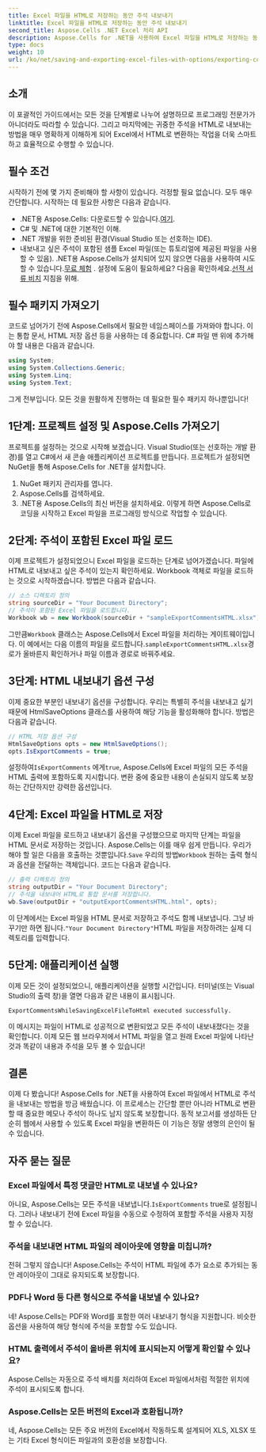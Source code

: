 ```yaml
---
title: Excel 파일을 HTML로 저장하는 동안 주석 내보내기
linktitle: Excel 파일을 HTML로 저장하는 동안 주석 내보내기
second_title: Aspose.Cells .NET Excel 처리 API
description: Aspose.Cells for .NET을 사용하여 Excel 파일을 HTML로 저장하는 동안 주석을 쉽게 내보내는 방법을 알아보세요. 이 단계별 가이드를 따라 주석을 보존하세요.
type: docs
weight: 10
url: /ko/net/saving-and-exporting-excel-files-with-options/exporting-comments/
---
```

## 소개
이 포괄적인 가이드에서는 모든 것을 단계별로 나누어 설명하므로 프로그래밍 전문가가 아니더라도 따라할 수 있습니다. 그리고 마지막에는 귀중한 주석을 HTML로 내보내는 방법을 매우 명확하게 이해하게 되어 Excel에서 HTML로 변환하는 작업을 더욱 스마트하고 효율적으로 수행할 수 있습니다.
## 필수 조건
시작하기 전에 몇 가지 준비해야 할 사항이 있습니다. 걱정할 필요 없습니다. 모두 매우 간단합니다. 시작하는 데 필요한 사항은 다음과 같습니다.
-  .NET용 Aspose.Cells: 다운로드할 수 있습니다.[여기](https://releases.aspose.com/cells/net/).
- C# 및 .NET에 대한 기본적인 이해.
- .NET 개발을 위한 준비된 환경(Visual Studio 또는 선호하는 IDE).
- 내보내고 싶은 주석이 포함된 샘플 Excel 파일(또는 튜토리얼에 제공된 파일을 사용할 수 있음).
 .NET용 Aspose.Cells가 설치되어 있지 않으면 다음을 사용하여 시도할 수 있습니다.[무료 체험](https://releases.aspose.com/) . 설정에 도움이 필요하세요? 다음을 확인하세요.[선적 서류 비치](https://reference.aspose.com/cells/net/) 지침을 위해.
## 필수 패키지 가져오기
코드로 넘어가기 전에 Aspose.Cells에서 필요한 네임스페이스를 가져와야 합니다. 이는 통합 문서, HTML 저장 옵션 등을 사용하는 데 중요합니다. C# 파일 맨 위에 추가해야 할 내용은 다음과 같습니다.
```csharp
using System;
using System.Collections.Generic;
using System.Linq;
using System.Text;
```
그게 전부입니다. 모든 것을 원활하게 진행하는 데 필요한 필수 패키지 하나뿐입니다!
## 1단계: 프로젝트 설정 및 Aspose.Cells 가져오기
프로젝트를 설정하는 것으로 시작해 보겠습니다. Visual Studio(또는 선호하는 개발 환경)를 열고 C#에서 새 콘솔 애플리케이션 프로젝트를 만듭니다. 프로젝트가 설정되면 NuGet을 통해 Aspose.Cells for .NET을 설치합니다.
1. NuGet 패키지 관리자를 엽니다.
2. Aspose.Cells를 검색하세요.
3. .NET용 Aspose.Cells의 최신 버전을 설치하세요.
이렇게 하면 Aspose.Cells로 코딩을 시작하고 Excel 파일을 프로그래밍 방식으로 작업할 수 있습니다.
## 2단계: 주석이 포함된 Excel 파일 로드
이제 프로젝트가 설정되었으니 Excel 파일을 로드하는 단계로 넘어가겠습니다. 파일에 HTML로 내보내고 싶은 주석이 있는지 확인하세요. Workbook 객체로 파일을 로드하는 것으로 시작하겠습니다.
방법은 다음과 같습니다.
```csharp
// 소스 디렉토리 정의
string sourceDir = "Your Document Directory";
// 주석이 포함된 Excel 파일을 로드합니다.
Workbook wb = new Workbook(sourceDir + "sampleExportCommentsHTML.xlsx");
```
 그만큼`Workbook` 클래스는 Aspose.Cells에서 Excel 파일을 처리하는 게이트웨이입니다. 이 예에서는 다음 이름의 파일을 로드합니다.`sampleExportCommentsHTML.xlsx`경로가 올바른지 확인하거나 파일 이름과 경로로 바꿔주세요.
## 3단계: HTML 내보내기 옵션 구성
이제 중요한 부분인 내보내기 옵션을 구성합니다. 우리는 특별히 주석을 내보내고 싶기 때문에 HtmlSaveOptions 클래스를 사용하여 해당 기능을 활성화해야 합니다.
방법은 다음과 같습니다.
```csharp
// HTML 저장 옵션 구성
HtmlSaveOptions opts = new HtmlSaveOptions();
opts.IsExportComments = true;
```
 설정하여`IsExportComments` 에게`true`, Aspose.Cells에 Excel 파일의 모든 주석을 HTML 출력에 포함하도록 지시합니다. 변환 중에 중요한 내용이 손실되지 않도록 보장하는 간단하지만 강력한 옵션입니다.
## 4단계: Excel 파일을 HTML로 저장
 이제 Excel 파일을 로드하고 내보내기 옵션을 구성했으므로 마지막 단계는 파일을 HTML 문서로 저장하는 것입니다. Aspose.Cells는 이를 매우 쉽게 만듭니다. 우리가 해야 할 일은 다음을 호출하는 것뿐입니다.`Save` 우리의 방법`Workbook` 원하는 출력 형식과 옵션을 전달하는 객체입니다.
코드는 다음과 같습니다.
```csharp
// 출력 디렉토리 정의
string outputDir = "Your Document Directory";
// 주석을 내보내어 HTML로 통합 문서를 저장합니다.
wb.Save(outputDir + "outputExportCommentsHTML.html", opts);
```
 이 단계에서는 Excel 파일을 HTML 문서로 저장하고 주석도 함께 내보냅니다. 그냥 바꾸기만 하면 됩니다.`"Your Document Directory"`HTML 파일을 저장하려는 실제 디렉토리를 입력합니다.
## 5단계: 애플리케이션 실행
이제 모든 것이 설정되었으니, 애플리케이션을 실행할 시간입니다. 터미널(또는 Visual Studio의 출력 창)을 열면 다음과 같은 내용이 표시됩니다.
```plaintext
ExportCommentsWhileSavingExcelFileToHtml executed successfully.
```
이 메시지는 파일이 HTML로 성공적으로 변환되었고 모든 주석이 내보내졌다는 것을 확인합니다. 이제 모든 웹 브라우저에서 HTML 파일을 열고 원래 Excel 파일에 나타난 것과 똑같이 내용과 주석을 모두 볼 수 있습니다!
## 결론
이제 다 봤습니다! Aspose.Cells for .NET을 사용하여 Excel 파일에서 HTML로 주석을 내보내는 방법을 방금 배웠습니다. 이 프로세스는 간단할 뿐만 아니라 HTML로 변환할 때 중요한 메모나 주석이 하나도 남지 않도록 보장합니다. 동적 보고서를 생성하든 단순히 웹에서 사용할 수 있도록 Excel 파일을 변환하든 이 기능은 정말 생명의 은인이 될 수 있습니다.
## 자주 묻는 질문
### Excel 파일에서 특정 댓글만 HTML로 내보낼 수 있나요?  
아니요, Aspose.Cells는 모든 주석을 내보냅니다.`IsExportComments` true로 설정됩니다. 그러나 내보내기 전에 Excel 파일을 수동으로 수정하여 포함할 주석을 사용자 지정할 수 있습니다.
### 주석을 내보내면 HTML 파일의 레이아웃에 영향을 미칩니까?  
전혀 그렇지 않습니다! Aspose.Cells는 주석이 HTML 파일에 추가 요소로 추가되는 동안 레이아웃이 그대로 유지되도록 보장합니다.
### PDF나 Word 등 다른 형식으로 주석을 내보낼 수 있나요?  
네! Aspose.Cells는 PDF와 Word를 포함한 여러 내보내기 형식을 지원합니다. 비슷한 옵션을 사용하여 해당 형식에 주석을 포함할 수도 있습니다.
### HTML 출력에서 주석이 올바른 위치에 표시되는지 어떻게 확인할 수 있나요?  
Aspose.Cells는 자동으로 주석 배치를 처리하여 Excel 파일에서처럼 적절한 위치에 주석이 표시되도록 합니다.
### Aspose.Cells는 모든 버전의 Excel과 호환됩니까?  
네, Aspose.Cells는 모든 주요 버전의 Excel에서 작동하도록 설계되어 XLS, XLSX 또는 기타 Excel 형식이든 파일과의 호환성을 보장합니다.